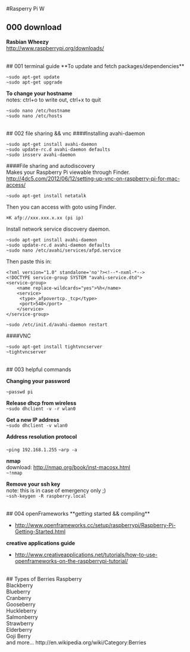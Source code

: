 #Rasperry Pi W

## 000 download
**Rasbian Wheezy** <br />
<http://www.raspberrypi.org/downloads/>


<br/>
## 001 terminal guide
**To update and fetch packages/dependencies** <br />

`~sudo apt-get update` <br />
`~sudo apt-get upgrade`
	
**To change your hostname** <br />
notes: ctrl+o to write out, ctrl+x to quit
	
`~sudo nano /etc/hostname` <br/>
`~sudo nano /etc/hosts`

<br/>
## 002 file sharing && vnc
####Installing avahi-daemon <br />

`~sudo apt-get install avahi-daemon` <br />
`~sudo update-rc.d avahi-daemon defaults` <br />
`~sudo insserv avahi-daemon` <br />

####File sharing and autodiscovery <br />
Makes your Raspberry Pi viewable through Finder. <br />
<http://4dc5.com/2012/06/12/setting-up-vnc-on-raspberry-pi-for-mac-access/>

`~sudo apt-get install netatalk` <br />

Then you can access with goto using Finder. <br />

`⌘K afp://xxx.xxx.x.xx (pi ip)` <br />

Install network service discovery daemon. <br />

`~sudo apt-get install avahi-daemon`  <br />
`~sudo update-rc.d avahi-daemon defaults` <br />
`~sudo nano /etc/avahi/services/afpd.service` <br />

Then paste this in:

	<?xml version="1.0" standalone='no'?><!--*-nxml-*-->
	<!DOCTYPE service-group SYSTEM "avahi-service.dtd">
	<service-group>
	  	<name replace-wildcards="yes">%h</name>
	  	<service>
	     <type>_afpovertcp._tcp</type>
	     <port>548</port>
	  	</service>
	</service-group>

`~sudo /etc/init.d/avahi-daemon restart` <br />


####VNC <br />
	
`~sudo apt-get install tightvncserver` <br />
`~tightvncserver`


<br/>
## 003 helpful commands

**Changing your password** <br />
	
`~passwd pi` <br />


**Release dhcp from wireless** <br />
`~sudo dhclient -v -r wlan0`


**Get a new IP address** <br />
`~sudo dhclient -v wlan0`

**Address resolution protocol** <br />	
`~ping 192.168.1.255`
`~arp -a`

**nmap** <br />
download: <http://nmap.org/book/inst-macosx.html> <br />
`~!nmap`
	
**Remove your ssh key** <br />
note: this is in case of emergency only ;) <br />
`~ssh-keygen -R raspberry.local`


<br/>
## 004 openFrameworks
**getting started && compiling** <br />

*	<http://www.openframeworks.cc/setup/raspberrypi/Raspberry-Pi-Getting-Started.html>

**creative applications guide** <br />

*	<http://www.creativeapplications.net/tutorials/how-to-use-openframeworks-on-the-raspberrypi-tutorial/>


<br/>
## Types of Berries
Raspberry <br/>
Blackberry <br/>
Blueberry <br/>
Cranberry <br/>
Gooseberry <br/>
Huckleberry <br/>
Salmonberry <br/>
Strawberry <br/>
Elderberry <br/>
Goji Berry <br/>
and more... http://en.wikipedia.org/wiki/Category:Berries